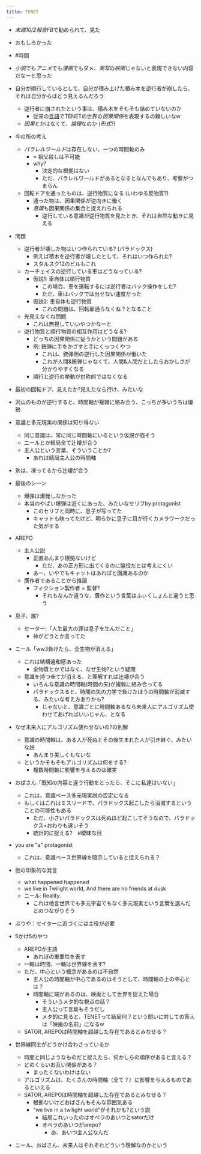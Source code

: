 ```yaml
---
title: TENET
---
```


* *未踏10/2報告FB*で勧められて、見た

* おもしろかった

* \#時間

* *小説*でも*アニメ*でも*漫画*でもダメ、*実写*の*映画*じゃないと表現できない内容だなーと思った

* 自分が順行しているとして、自分が積み上げた積み木を逆行者が崩したら、それは自分からはどう見えるんだろう
  
  * 逆行者に崩されたという事は、積み木をそもそも詰めていないのか
    * 従来の[言語](%E8%A8%80%E8%AA%9E.md)でTENETの世界の*因果関係*を表現するの難しいなw
  * *因果*とかはなくて、*論理*なのか (*形式*?)
* 今の所の考え
  
  * *パラレルワールド*は存在しない、一つの時間軸のみ
    * = 祖父殺しは不可能
    * why?
      * 決定的な根拠はない
      * ただ、パラレルワールドがあるとなるとなんでもあり、考察がつまらん
  * 回転ドアを通ったものは、逆行物質になる (いわゆる反物質?)
    * 通った物は、因果関係が逆向きに働く
    * *意識*も因果関係の集合と捉えれられる
      * 逆行している意識が逆行物質を見たとき、それは自然な動きに見える
* 問題
  
  * 逆行者が壊した物はいつ作られている? (パラドックス)
    * 例えば積木を逆行者が壊したとして、それはいつ作られた?
    * スタルスク12のビルもこれ
  * カーチェイスの逆行している車はどうなっている?
    * 仮説1: 車自体は順行物質
      * この場合、車を運転するには逆行者はバック操作をした?
      * ただ、車はバックでは出せない速度だった
    * 仮説2: 車自体も逆行物質
      * これの問題は、回転扉通らなくね？となること
  * 光見えなくね問題
    * これは無視していいやつかなーと
  * 逆行物質と順行物質の相互作用はどうなる?
    * どっちの因果関係に従うかという問題がある
    * 例: 銃弾に手をかざすと手にくっつくやつ
      * これは、銃弾側の逆行した因果関係が働いた
      * これが人間&銃弾じゃなくて、人間&人間だとしたらおかしさが分かりやすくなる
    * 順行と逆行の挙動が対称的ではなくなる
* 最初の回転ドア、見えたか?見えたなら行け、みたいな

* 沢山のものが逆行すると、時間軸が複雑に絡み合う、こっちが多いうちは優勢

* 意識と多元現実の関係は知り得ない
  
  * 同じ意識は、常に同じ時間軸にいるという仮説が強そう
  * ニールとか結局全て辻褄が合う
  * 主人公という言葉、そういうことか?
    * あれは結局主人公の時間軸
* 氷は、凍ってるから辻褄が合う

* 最後のシーン
  
  * 爆弾は爆発しなかった
  * 本当のやばい爆弾は近くにあった、みたいなセリフby protagonist
    * このセリフと同時に、息子が写ってた
    * キャットも映ってたけど、明らかに息子に目が行くカメラワークだった気がする
* AREPO
  
  * 主人公説
    * 正直あんまり根拠ないけど
      * ただ、あの正方形に出てくるのに脇役だとは考えにくい
    * あー、いやでもキャットはあれぽと面識あるのか
  * 贋作者であることから推論
    * フィクション製作者 = 監督?
      * それもなんか違うな、贋作という言葉はふぃくしょんと違うと思う
* 息子、誰?
  
  * セーター:「人生最大の罪は息子を生んだこと」
    * 神がどうとか言ってた
* ニール「ww3負けたら、全生物が消える」
  
  * これは結構違和感あった
    * 全物質とかではなく、なぜ生物?という疑問
  * 意識を持つ全てが消える、と理解すれば辻褄が合う
    * いろんな意識の時間軸(時間の矢)が複雑に絡み合ってる
    * パラドックスると、時間の矢の力学で負けたほうの時間軸が消滅する、みたいな考え方ありかも?
      * じゃないと、意識ごとに時間軸あるなら未来人にアルゴリズム使わせてあげればいいじゃん、となる
* なぜ未来人にアルゴリズム使わせないの?の別解
  
  * 意識の時間軸は、ある人が死ぬとその後生まれた人が引き継ぐ、みたいな説
    * あんまり美しくもないな
  * というかそもそもアルゴリズムは何をする?
    * 複数時間軸に影響を与えるのは確実
* おばさん「既知の内容と違う行動をとったら、そこに私達はいない」
  
  * これは、意識ベース多元現実説の否定になる
  * もしくはこれはミスリードで、パラドックス起こしたら消滅するということの可能性もある
    * ただ、小さいパラドックスは死ぬほど起こしてそうなので、パラドックス=おわりも違いそう
    * 統計的に捉える?　#曖昧な目
* you are "a" protagonist
  
  * これは、意識ベース世界線を暗示していると捉えられる？
* 他の印象的な発言
  
  * what happened happened
  * we live in Twilight world, And there are no friends at dusk
  * ニール: Reality.
    * これは他言世界でも多元宇宙でもなく多元現実という言葉を選んだとのつながりそう
* ぶりや：セイターに近づくには主役が必要

* 5かけ5のやつ
  
  * AREPOが主語
    * あれぽの重要性を表す
  * 一軸は時間、一軸は世界線を表す?
  * ただ、中心という概念があるのは不自然
    * 主人公の時間軸が中心であるのはそうとして、時間軸の上の中心とは？
    * 時間軸に端があるのは、映画として世界を捉えた場合
      * そういうメタ的な視点の話？
      * 主人公って言葉もそうだし
      * メタ的に見ると、TENETって結局何？という問いに対しての答えは「映画の名前」になるw
  * SATOR, AREPOは時間軸を超越した存在であるとみなせる？
* 世界線同士がどうかけ合わさっているか
  
  * 時間と同じようなものだと捉えたら、何かしらの順序があると言える？
  * どのくらいお互い関係がある？
    * まったくないわけはない
  * アルゴリズムは、たくさんの時間軸（全て？）に影響を与えるものであるといえる
  * SATOR, AREPOは時間軸を超越した存在であるとみなせる？
    * 根拠ないけどおばさんもそんな雰囲気ある
    * "we live in a twilight world"がそれかも?という説
      * 結局これいったのはオペラのあいつとsatorだけ
      * オペラのあいつがarepo?
        * あ、あいつ主人公なんだ
* ニール、おばさん、未来人はそれぞれどういう理解なのかという

